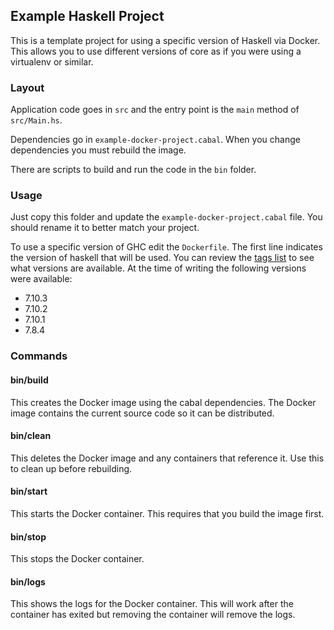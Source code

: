 Example Haskell Project
-----------------------

This is a template project for using a specific version of Haskell via Docker.
This allows you to use different versions of core as if you were using a
virtualenv or similar.

### Layout

Application code goes in `src` and the entry point is the `main` method of `src/Main.hs`.

Dependencies go in `example-docker-project.cabal`. When you change dependencies you must rebuild the image.

There are scripts to build and run the code in the `bin` folder.

### Usage

Just copy this folder and update the `example-docker-project.cabal` file. You
should rename it to better match your project.

To use a specific version of GHC edit the `Dockerfile`. The first line
indicates the version of haskell that will be used. You can review the
[tags list](https://hub.docker.com/_/haskell/tags/) to see what versions are
available. At the time of writing the following versions were available:

 * 7.10.3
 * 7.10.2
 * 7.10.1
 * 7.8.4

### Commands

#### bin/build

This creates the Docker image using the cabal dependencies. The Docker image
contains the current source code so it can be distributed.

#### bin/clean

This deletes the Docker image and any containers that reference it. Use this to
clean up before rebuilding.

#### bin/start

This starts the Docker container. This requires that you build the image first.

#### bin/stop

This stops the Docker container.

#### bin/logs

This shows the logs for the Docker container. This will work after the
container has exited but removing the container will remove the logs.
